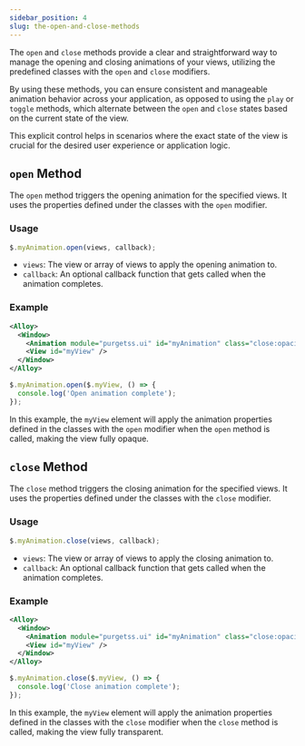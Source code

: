 ```yaml
---
sidebar_position: 4
slug: the-open-and-close-methods
---
```


The `open` and `close` methods provide a clear and straightforward way to manage the opening and closing animations of your views, utilizing the predefined classes with the `open` and `close` modifiers.

By using these methods, you can ensure consistent and manageable animation behavior across your application, as opposed to using the `play` or `toggle` methods, which alternate between the `open` and `close` states based on the current state of the view.

This explicit control helps in scenarios where the exact state of the view is crucial for the desired user experience or application logic.

## `open` Method

The `open` method triggers the opening animation for the specified views. It uses the properties defined under the classes with the `open` modifier.

### Usage

```typescript
$.myAnimation.open(views, callback);
```

- `views`: The view or array of views to apply the opening animation to.
- `callback`: An optional callback function that gets called when the animation completes.

### Example

```xml title="index.xml"
<Alloy>
  <Window>
    <Animation module="purgetss.ui" id="myAnimation" class="close:opacity-0 open:opacity-100" />
    <View id="myView" />
  </Window>
</Alloy>
```

```typescript title="index.js"
$.myAnimation.open($.myView, () => {
  console.log('Open animation complete');
});
```

In this example, the `myView` element will apply the animation properties defined in the classes with the `open` modifier when the `open` method is called, making the view fully opaque.

## `close` Method

The `close` method triggers the closing animation for the specified views. It uses the properties defined under the classes with the `close` modifier.

### Usage

```typescript
$.myAnimation.close(views, callback);
```

- `views`: The view or array of views to apply the closing animation to.
- `callback`: An optional callback function that gets called when the animation completes.

### Example

```xml title="index.xml"
<Alloy>
  <Window>
    <Animation module="purgetss.ui" id="myAnimation" class="close:opacity-0 open:opacity-100" />
    <View id="myView" />
  </Window>
</Alloy>
```

```typescript title="index.js"
$.myAnimation.close($.myView, () => {
  console.log('Close animation complete');
});
```

In this example, the `myView` element will apply the animation properties defined in the classes with the `close` modifier when the `close` method is called, making the view fully transparent.

